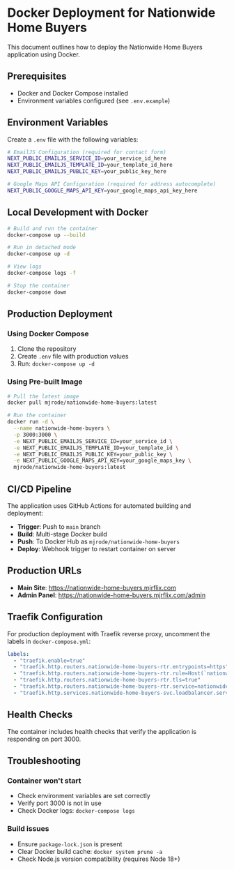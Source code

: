 # Docker Deployment for Nationwide Home Buyers

This document outlines how to deploy the Nationwide Home Buyers application using Docker.

## Prerequisites

- Docker and Docker Compose installed
- Environment variables configured (see `.env.example`)

## Environment Variables

Create a `.env` file with the following variables:

```bash
# EmailJS Configuration (required for contact form)
NEXT_PUBLIC_EMAILJS_SERVICE_ID=your_service_id_here
NEXT_PUBLIC_EMAILJS_TEMPLATE_ID=your_template_id_here
NEXT_PUBLIC_EMAILJS_PUBLIC_KEY=your_public_key_here

# Google Maps API Configuration (required for address autocomplete)
NEXT_PUBLIC_GOOGLE_MAPS_API_KEY=your_google_maps_api_key_here
```

## Local Development with Docker

```bash
# Build and run the container
docker-compose up --build

# Run in detached mode
docker-compose up -d

# View logs
docker-compose logs -f

# Stop the container
docker-compose down
```

## Production Deployment

### Using Docker Compose

1. Clone the repository
2. Create `.env` file with production values
3. Run: `docker-compose up -d`

### Using Pre-built Image

```bash
# Pull the latest image
docker pull mjrode/nationwide-home-buyers:latest

# Run the container
docker run -d \
  --name nationwide-home-buyers \
  -p 3000:3000 \
  -e NEXT_PUBLIC_EMAILJS_SERVICE_ID=your_service_id \
  -e NEXT_PUBLIC_EMAILJS_TEMPLATE_ID=your_template_id \
  -e NEXT_PUBLIC_EMAILJS_PUBLIC_KEY=your_public_key \
  -e NEXT_PUBLIC_GOOGLE_MAPS_API_KEY=your_google_maps_key \
  mjrode/nationwide-home-buyers:latest
```

## CI/CD Pipeline

The application uses GitHub Actions for automated building and deployment:

- **Trigger**: Push to `main` branch
- **Build**: Multi-stage Docker build
- **Push**: To Docker Hub as `mjrode/nationwide-home-buyers`
- **Deploy**: Webhook trigger to restart container on server

## Production URLs

- **Main Site**: https://nationwide-home-buyers.mjrflix.com
- **Admin Panel**: https://nationwide-home-buyers.mjrflix.com/admin

## Traefik Configuration

For production deployment with Traefik reverse proxy, uncomment the labels in `docker-compose.yml`:

```yaml
labels:
  - "traefik.enable=true"
  - "traefik.http.routers.nationwide-home-buyers-rtr.entrypoints=https"
  - "traefik.http.routers.nationwide-home-buyers-rtr.rule=Host(`nationwide-home-buyers.mjrflix.com`)"
  - "traefik.http.routers.nationwide-home-buyers-rtr.tls=true"
  - "traefik.http.routers.nationwide-home-buyers-rtr.service=nationwide-home-buyers-svc"
  - "traefik.http.services.nationwide-home-buyers-svc.loadbalancer.server.port=3000"
```

## Health Checks

The container includes health checks that verify the application is responding on port 3000.

## Troubleshooting

### Container won't start
- Check environment variables are set correctly
- Verify port 3000 is not in use
- Check Docker logs: `docker-compose logs`

### Build issues
- Ensure `package-lock.json` is present
- Clear Docker build cache: `docker system prune -a`
- Check Node.js version compatibility (requires Node 18+)
